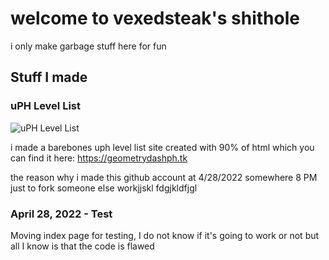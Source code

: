 # welcome to vexedsteak's shithole

i only make garbage stuff here for fun

## Stuff I made
### uPH Level List
![uPH Level List](https://media.discordapp.net/attachments/944950635604877312/969206432408940554/Untitled207.jpg?width=427&height=240 "uPH Level List")

i made a barebones uph level list site created with 90% of html which you can find it here:
<https://geometrydashph.tk>

the reason why i made this github account at 4/28/2022 somewhere 8 PM just to fork someone else workjjskl fdgjkldfjgl

### April 28, 2022 - Test
Moving index page for testing, I do not know if it's going to work or not but all I know is that the code is flawed
